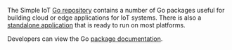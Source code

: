 The Simple IoT [Go repository](https://github.com/simpleiot/simpleiot) contains
a number of Go packages useful for building cloud or edge applications for IoT
systems. There is also a
[standalone application](https://github.com/simpleiot/simpleiot/releases) that
is ready to run on most platforms.

Developers can view the Go
[package documentation](https://pkg.go.dev/github.com/simpleiot/simpleiot).
